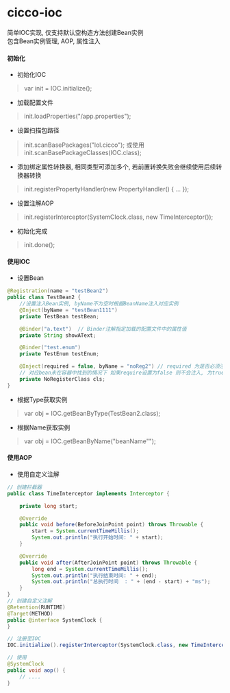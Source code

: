 # cicco-ioc
简单IOC实现, 仅支持默认空构造方法创建Bean实例<br>
包含Bean实例管理, AOP, 属性注入

#### 初始化
- 初始化IOC
> var init = IOC.initialize();
- 加载配置文件
> init.loadProperties("/app.properties");
- 设置扫描包路径
> init.scanBasePackages("lol.cicco"); 或使用 init.scanBasePackageClasses(IOC.class);
- 添加绑定属性转换器, 相同类型可添加多个, 若前置转换失败会继续使用后续转换器转换
> init.registerPropertyHandler(new PropertyHandler<LocalDateTime>() {
>   ...
> });
- 设置注解AOP
> init.registerInterceptor(SystemClock.class, new TimeInterceptor());
- 初始化完成
> init.done();

#### 使用IOC

- 设置Bean
```java
@Registration(name = "testBean2")
public class TestBean2 {
    //设置注入Bean实例, byName不为空时根据BeanName注入对应实例 
    @Inject(byName = "testBean1111")
    private TestBean testBean;

    @Binder("a.text")  // Binder注解指定加载的配置文件中的属性值
    private String showAText;

    @Binder("test.enum")
    private TestEnum testEnum;

    @Inject(required = false, byName = "noReg2") // required 为是否必须注入
    // 对应bean未在容器中找到的情况下 如果require设置为false 则不会注入, 为true则会产生异常
    private NoRegisterClass cls;
}
```

- 根据Type获取实例
> var obj = IOC.getBeanByType(TestBean2.class);
- 根据Name获取实例
> var obj = IOC.getBeanByName("beanName"");

#### 使用AOP
- 使用自定义注解
```java
// 创建拦截器
public class TimeInterceptor implements Interceptor {

    private long start;

    @Override
    public void before(BeforeJoinPoint point) throws Throwable {
        start = System.currentTimeMillis();
        System.out.println("执行开始时间: " + start);
    }

    @Override
    public void after(AfterJoinPoint point) throws Throwable {
        long end = System.currentTimeMillis();
        System.out.println("执行结束时间: " + end);
        System.out.println("总执行时间  : " + (end - start) + "ms");
    }
}
// 创建自定义注解
@Retention(RUNTIME)
@Target(METHOD)
public @interface SystemClock {
}

// 注册至IOC
IOC.initialize().registerInterceptor(SystemClock.class, new TimeInterceptor()).done();

// 使用
@SystemClock
public void aop() {
    // ....
}
```
